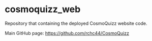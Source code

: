 # cosmoquizz_web
Repository that containing the deployed CosmoQuizz website code.

Main GitHub page: https://github.com/rchc44/CosmoQuizz
